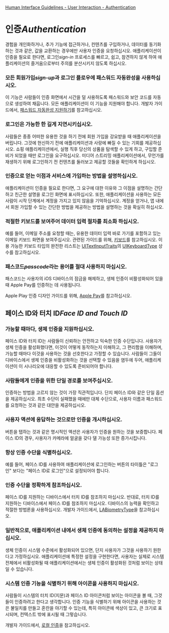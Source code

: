 [Human Interface Guidelines - User Interaction - Authentication](https://developer.apple.com/design/human-interface-guidelines/ios/user-interaction/authentication/)

# 인증*Authentication*

경험을 개인화하거나, 추가 기능에 접근하거나, 컨텐츠를 구입하거나, 데이터를 동기화하는 것과 같은, 값을 교환하는 경우에만 사용자 인증을 요청하십시오. 애플리케이션이 인증을 필요로 한다면, 로그인*sign-in* 프로세스를 빠르고, 쉽고, 참견하지 않게 하여 애플리케이션의 즐거움으로부터 주의를 분산시키지 않도록 하십시오.

### 모든 회원가입*sign-up*과 로그인 플로우에 패스워드 자동완성을 사용하십시오.

이 기능은 사람들이 인증 화면에서 시간을 덜 사용하도록 패스워드와 보안 코드를 자동으로 생성하여 채웁니다. 모든 애플리케이션이 이 기능을 지원해야 합니다. 개발자 가이드에서, [패스워드 자동완성 지원하기](https://developer.apple.com/documentation/security/password_autofill/)를 참고하십시오.

### 로그인은 가능한 한 길게 지연시키십시오.

사람들은 종종 어떠한 유용한 것을 하기 전에 회원 가입을 강요받을 때 애플리케이션을 버립니다. 그것에 헌신하기 전에 애플리케이션과 사랑에 빠질 수 있는 기회를 제공하십시오. 쇼핑 애플리케이션에서, 실행 직후 당신의 상품을 탐색할 수 있게 하고, 구입할 준비가 되었을 때만 로그인을 요구하십시오. 미디어 스트리밍 애플리케이션에서, 무언가를 재생하기 위해 로그인하기 전 컨텐츠를 둘러보고 제공할 것들을 확인하게 하십시오.

### 인증으로 얻는 이점과 서비스에 가입하는 방법을 설명하십시오.

애플리케이션이 인증을 필요로 한다면, 그 요구에 대한 이유와 그 이점을 설명하는 간단하고 친근한 설명을 로그인 화면에 표시하십시오. 또한, 애플리케이션을 사용하는 모든 사람이 시작 단계에서 계정을 가지고 있지 않음을 기억하십시오. 계정을 얻거나, 앱 내에서 회원 가입할 수 있는 간단한 방법을 제공하는 방법을 설명하는 것을 확실히 하십시오.

### 적절한 키보드를 보여주어 데이터 입력 절차를 최소화 하십시오.

예를 들어, 이메일 주소를 요청할 때는, 유용한 데이터 입력 바로 가기를 포함하고 있는 이메일 키보드 화면을 보여주십시오. 관련된 가이드를 위해, [키보드](https://developer.apple.com/design/human-interface-guidelines/ios/controls/text-fields/#keyboards)를 참고하십시오. 이용 가능한 키보드 타입의 완전한 리스트는 [UITextInputTraits](https://developer.apple.com/documentation/uikit/uitextinputtraits)의 [UIKeyboardType](https://developer.apple.com/documentation/uikit/uikeyboardtype) 상수를 참고하십시오.

### 패스코드*passcode*라는 용어를 절대 사용하지 마십시오.

패스코드는 사용자의 iOS 디바이스의 잠금을 해제하고, 생체 인증이 비활성화되어 있을 때 Apple Pay를 인증하는 데 사용됩니다.

Apple Play 인증 디자인 가이드를 위해, [Apple Pay](https://developer.apple.com/design/human-interface-guidelines/apple-pay/)를 참고하십시오.

## 페이스 ID와 터치 ID*Face ID and Touch ID*

### 가능할 때마다, 생체 인증을 지원하십시오.

페이스 ID와 터치 ID는 사람들이 신뢰하는 안전하고 익숙한 인증 수단입니다. 사용자가 생체 인증을 활성화했다면, 이것이 어떻게 동작하는지 이해하고, 그 편리함을 이해하며, 가능할 때마다 이것을 사용하는 것을 선호한다고 가정할 수 있습니다. 사람들이 그들이 디바이스에서 생체 인증을 비활성화하는 것을 선택할 수 있음을 염두에 두어, 애플리케이션이 이 시나리오에 대응할 수 있도록 준비되어야 합니다.

### 사람들에게 인증을 위한 단일 경로를 보여주십시오.

인증하는 방법을 고르지 않는 것이 가장 직관적입니다. 단지 페이스 ID와 같은 단일 옵션을 제공하십시오. 최초 수단이 실패했을 때에만 대체 수단으로, 사용자 이름과 패스워드를 요청하는 것과 같은 대안을 제공하십시오.

### 사용자 액션에 응답하는 것으로만 인증을 개시하십시오.

버튼을 탭하는 것과 같은 명시적인 액션은 사용자가 인증을 원하는 것을 보증합니다. 페이스 ID의 경우, 사용자가 카메라에 얼굴을 갖다 댈 가능성 또한 증가시킵니다.

### 항상 인증 수단을 식별하십시오.

예를 들어, 페이스 ID를 사용하여 애플리케이션에 로그인하는 버튼의 타이틀은 "로그인" 보다는 "페이스 ID로 로그인"으로 설정되어야 합니다.

### 인증 수단을 정확하게 참조하십시오.

페이스 ID를 지원하는 디바이스에서 터치 ID를 참조하지 마십시오. 반대로, 터치 ID를 지원하는 디바이스에서 페이스 ID를 참조하지 마십시오. 디바이스의 능력을 확인하고 적절한 방법론을 사용하십시오. 개발자 가이드에서, [LABiometryType](https://developer.apple.com/documentation/localauthentication/labiometrytype)을 참고하십시오.

### 일반적으로, 애플리케이션 내에서 생체 인증에 동의하는 설정을 제공하지 마십시오.

생체 인증이 시스템 수준에서 활성화되어 있으면, 단지 사용자가 그것을 사용하기 원한다고 가정하십시오. 애플리케이션에 특정한 설정을 구현한다면, 사용자는 실제로 시스템 전체에서 비활성화될 때 애플리케이션에서는 생체 인증이 활성화된 것처럼 보이는 상태일 수 있습니다.

### 시스템 인증 기능을 식별하기 위해 아이콘을 사용하지 마십시오.

사람들이 시스템의 터치 ID(지문)과 페이스 ID 아이콘처럼 보이는 아이콘을 볼 때, 그것들이 인증하려고 한다고 생각합니다. 인증 기능을 식별하기 위해 아이콘을 사용하는 것은 불일치를 만들고 혼란을 야기할 수 있는데, 특히 아이콘에 색상이 있고, 큰 크기로 표시되며, 컨텍스트 밖에 표시될 때 그렇습니다.

개발자 가이드에서, [로컬 인증](https://developer.apple.com/documentation/localauthentication)을 참고하십시오.


